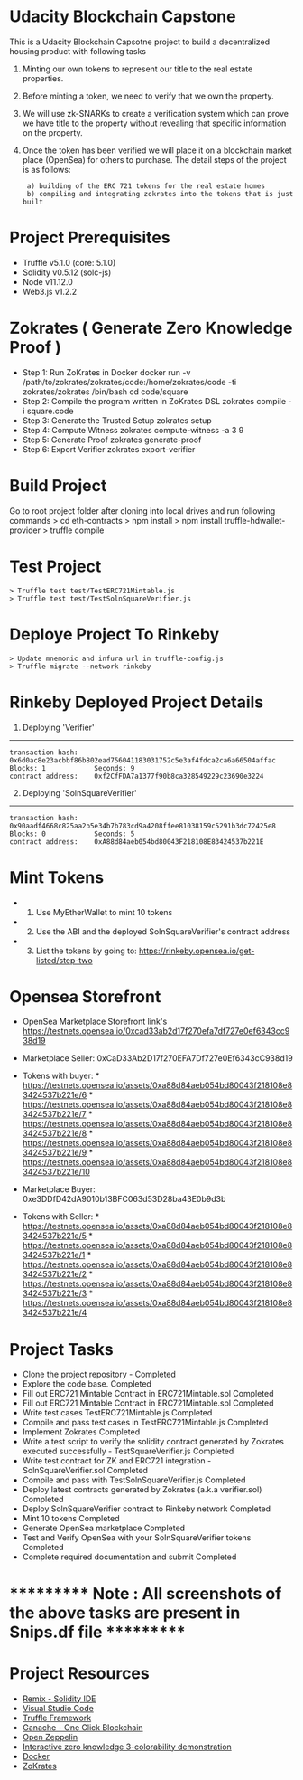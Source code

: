 # Udacity Blockchain Capstone
This is a Udacity Blockchain Capsotne project to build a decentralized housing product with following tasks
1) Minting our own tokens to represent our title to the real estate properties. 
2) Before minting a token, we need to verify that we own the property. 
3) We will use zk-SNARKs to create a verification system which can prove we have title to the property without revealing that specific information on the property. 
4) Once the token has been verified we will place it on a blockchain market place (OpenSea) for others to purchase. The detail steps of the project is as follows:

        a) building of the ERC 721 tokens for the real estate homes
        b) compiling and integrating zokrates into the tokens that is just built

# Project Prerequisites 
* Truffle v5.1.0 (core: 5.1.0)
* Solidity v0.5.12 (solc-js)
* Node v11.12.0
* Web3.js v1.2.2

# Zokrates ( Generate Zero Knowledge Proof )
* Step 1: Run ZoKrates in Docker
        docker run -v /path/to/zokrates/zokrates/code:/home/zokrates/code -ti zokrates/zokrates /bin/bash
        cd code/square
* Step 2: Compile the program written in ZoKrates DSL
        zokrates compile -i square.code
* Step 3: Generate the Trusted Setup
        zokrates setup
* Step 4: Compute Witness
        zokrates compute-witness -a 3 9
* Step 5: Generate Proof
        zokrates generate-proof
* Step 6: Export Verifier
        zokrates export-verifier

# Build Project 
Go to root project folder after cloning into local drives and run following commands 
    > cd eth-contracts
    > npm install
    > npm install truffle-hdwallet-provider
    > truffle compile

# Test Project
    > Truffle test test/TestERC721Mintable.js
    > Truffle test test/TestSolnSquareVerifier.js

# Deploye Project To Rinkeby
    > Update mnemonic and infura url in truffle-config.js
    > Truffle migrate --network rinkeby

# Rinkeby Deployed Project Details
 1)  Deploying 'Verifier'
   --------------------
    transaction hash:    0x6d0ac8e23acbbf86b802ead756041183031752c5e3af4fdca2ca6a66504affac
    Blocks: 1            Seconds: 9
    contract address:    0xf2CfFDA7a1377f90b8ca328549229c23690e3224
 2) Deploying 'SolnSquareVerifier'
   ------------------------------
    transaction hash:    0x90aadf4668c825aa2b5e34b7b783cd9a4208ffee81038159c5291b3dc72425e8
    Blocks: 0            Seconds: 5
    contract address:    0xA88d84aeb054bd80043F218108E83424537b221E


# Mint Tokens
* 1) Use MyEtherWallet to mint 10 tokens
* 2) Use the ABI and the deployed SolnSquareVerifier's contract address
* 3) List the tokens by going to: https://rinkeby.opensea.io/get-listed/step-two

# Opensea Storefront
* OpenSea Marketplace Storefront link's https://testnets.opensea.io/0xcad33ab2d17f270efa7df727e0ef6343cc938d19

* Marketplace Seller: 0xCaD33Ab2D17f270EFA7Df727e0Ef6343cC938d19
* Tokens with buyer:
        * https://testnets.opensea.io/assets/0xa88d84aeb054bd80043f218108e83424537b221e/6
        * https://testnets.opensea.io/assets/0xa88d84aeb054bd80043f218108e83424537b221e/7
        * https://testnets.opensea.io/assets/0xa88d84aeb054bd80043f218108e83424537b221e/8
        * https://testnets.opensea.io/assets/0xa88d84aeb054bd80043f218108e83424537b221e/9
        * https://testnets.opensea.io/assets/0xa88d84aeb054bd80043f218108e83424537b221e/10

* Marketplace Buyer: 0xe3DDfD42dA9010b13BFC063d53D28ba43E0b9d3b
* Tokens with Seller:
        * https://testnets.opensea.io/assets/0xa88d84aeb054bd80043f218108e83424537b221e/5
        * https://testnets.opensea.io/assets/0xa88d84aeb054bd80043f218108e83424537b221e/1
        * https://testnets.opensea.io/assets/0xa88d84aeb054bd80043f218108e83424537b221e/2
        * https://testnets.opensea.io/assets/0xa88d84aeb054bd80043f218108e83424537b221e/3
        * https://testnets.opensea.io/assets/0xa88d84aeb054bd80043f218108e83424537b221e/4

# Project Tasks
* Clone the project repository -                                                                                                  Completed
* Explore the code base.                                                                                                          Completed
* Fill out ERC721 Mintable Contract in ERC721Mintable.sol                                                                         Completed
* Fill out ERC721 Mintable Contract in ERC721Mintable.sol                                                                         Completed
* Write test cases TestERC721Mintable.js                                                                                          Completed
* Compile and pass test cases in TestERC721Mintable.js                                                                            Completed
* Implement Zokrates                                                                                                              Completed
* Write a test script to verify the solidity contract generated by Zokrates executed successfully - TestSquareVerifier.js         Completed
* Write test contract for ZK and ERC721 integration - SolnSquareVerifier.sol	                                                  Completed
* Compile and pass with TestSolnSquareVerifier.js                                                                                 Completed
* Deploy latest contracts generated by Zokrates (a.k.a verifier.sol)                                                              Completed
* Deploy SolnSquareVerifier contract to Rinkeby network                                                                           Completed
* Mint 10 tokens	                                                                                                          Completed
* Generate OpenSea marketplace                                                                                                    Completed
* Test and Verify OpenSea with your SolnSquareVerifier tokens	                                                                  Completed
* Complete required documentation and submit	                                                                                  Completed

# ********* Note : All screenshots of the above tasks are present in Snips.df file *********

# Project Resources
* [Remix - Solidity IDE](https://remix.ethereum.org/)
* [Visual Studio Code](https://code.visualstudio.com/)
* [Truffle Framework](https://truffleframework.com/)
* [Ganache - One Click Blockchain](https://truffleframework.com/ganache)
* [Open Zeppelin ](https://openzeppelin.org/)
* [Interactive zero knowledge 3-colorability demonstration](http://web.mit.edu/~ezyang/Public/graph/svg.html)
* [Docker](https://docs.docker.com/install/)
* [ZoKrates](https://github.com/Zokrates/ZoKrates)
